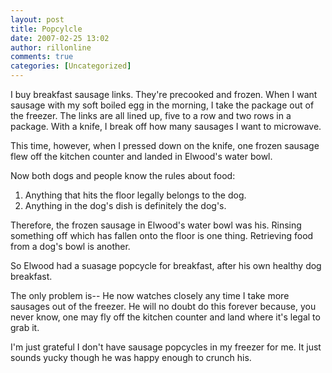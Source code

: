```yaml
---
layout: post
title: Popcylcle
date: 2007-02-25 13:02
author: rillonline
comments: true
categories: [Uncategorized]
---
```

<p>I buy breakfast sausage links. They're precooked and frozen. When I want sausage with my soft boiled egg in the morning, I take the package out of the freezer. The links are all lined up, five to a row and two rows in a package. With a knife, I break off how many sausages I want to microwave.
<p>This time, however, when I pressed down on the knife, one frozen sausage flew off the kitchen counter and landed in Elwood's water bowl.
<p>Now both dogs and people know the rules about food:
<ol>
<li>Anything that hits the floor legally belongs to the dog.</li>
<li>Anything in the dog's dish is definitely the dog's.</li>
</ol>
<p>Therefore, the frozen sausage in Elwood's water bowl was his. Rinsing something off which has fallen onto the floor is one thing. Retrieving food from a dog's bowl is another.
<p>So Elwood had a suasage popcycle for breakfast, after his own healthy dog breakfast.
<p>The only problem is-- He now watches closely any time I take more sausages out of the freezer. He will no doubt do this forever because, you never know, one may fly off the kitchen counter and land where it's legal to grab it.
<p>I'm just grateful I don't have sausage popcycles in my freezer for me. It just sounds yucky  though he was happy enough to crunch his.
